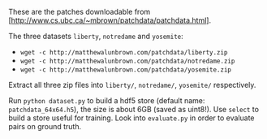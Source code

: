 These are the patches downloadable from
[http://www.cs.ubc.ca/~mbrown/patchdata/patchdata.html].

The three datasets ```liberty```, ```notredame``` and ```yosemite```:
- ```wget -c http://matthewalunbrown.com/patchdata/liberty.zip```
- ```wget -c http://matthewalunbrown.com/patchdata/notredame.zip```
- ```wget -c http://matthewalunbrown.com/patchdata/yosemite.zip```


Extract all three zip files into ```liberty/```, ```notredame/```,
```yosemite/``` respectively.

Run ```python dataset.py``` to build a hdf5 store (default name:
```patchdata_64x64.h5```), the size is about 6GB (saved as uint8!).
Use ```select``` to build a store useful for training. Look into
```evaluate.py``` in order to evaluate pairs on ground truth.
